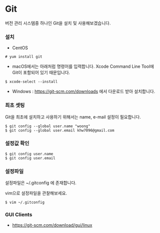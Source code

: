 # Git
버전 관리 시스템중 하나인 Git을 설치 및 사용해보겠습니다.

### 설치
- CentOS
```
# yum install git
```

- macOS에서는 아래처럼 명령어를 입력합니다. Xcode Command Line Tool에 Git이 포함되어 있기 때문입니다.
```
$ xcode-select --install
```

- Windows : https://git-scm.com/downloads 에서 다운로드 받아 설치합니다.

### 최초 셋팅
Git을 최초에 설치하고 사용하기 위해서는 name, e-mail 설정이 필요합니다.

```
$ git config --global user.name "woong"
$ git config --global user.email khw7096@gmail.com
```

### 설정값 확인
```
$ git config user.name
$ git config user.email
```

### 설정파일
설정파일은 ~/.gitconfig 에 존재합니다.

vim으로 설정파일을 관찰해보세요.
```
$ vim ~/.gitconfig
```

### GUI Clients
- https://git-scm.com/download/gui/linux
